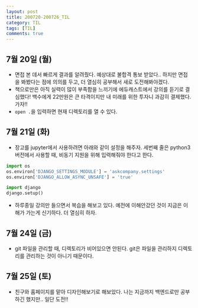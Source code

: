 ```yaml
---
layout: post
title: 200720-200726_TIL
category: TIL
tags: [TIL]
comments: true
---
```



## 7월 20일 (월)
- 면접 본 데서 빠르게 결과를 알려줬다. 예상대로 불합격 통보 받았다.. 하지만 면접을 봐봤다는 점에 의의를 두고, 더 열심히 공부해서 새로 도전해봐야겠다.
- 책으로만은 아직 실력이 많이 부족함을 느끼기에 에듀캐스트에서 강의를 듣기로 결심했다! 백수에게 22만원은 큰 타격이지만 내 미래를 위한 투자니 과감히 결제했다. 가자!!
- `open .`을 입력하면 현재 디렉토리를 열 수 있다.


## 7월 21일 (화)
- 장고를 jupyter에서 사용하려면 아래와 같이 설정을 해주자. 세번째 줄은 python3버전에서 사용할 때, 비동기 지원을 위해 입력해줘야 한다고 한다.
```python
import os
os.environ['DJANGO_SETTINGS_MODULE'] = 'askcompany.settings'
os.environ['DJANGO_ALLOW_ASYNC_UNSAFE'] = 'true'

import django
django.setup()
```
- 하루종일 강의만 들으면서 복습을 해보고 있다. 예전에 이해안갔던 것이 지금은 이해가 가는게 신기하다. 더 열심히 하자.


## 7월 24일 (금)
- git 파일을 관리할 때, 디렉토리가 비어있으면 안된다. git은 파일을 관리하지 디렉토리를 관리하는 것이 아니기 때문이다.


## 7월 25일 (토)
- 친구와 홈페이지를 맡아 디자인해보기로 해보았다. 나는 지금까지 백엔드로만 공부하긴 했지만.. 일단 도전!!
